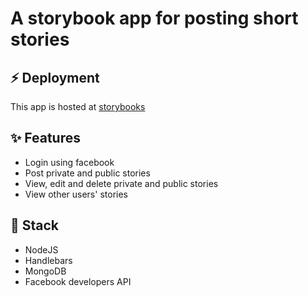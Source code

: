 # A storybook app for posting short stories

## ⚡ Deployment
This app is hosted at [storybooks](https://storyboooks.herokuapp.com/)

## ✨ Features
- Login using facebook
- Post private and public stories
- View, edit and delete private and public stories
- View other users' stories

## 💫 Stack
- NodeJS
- Handlebars
- MongoDB
- Facebook developers API
